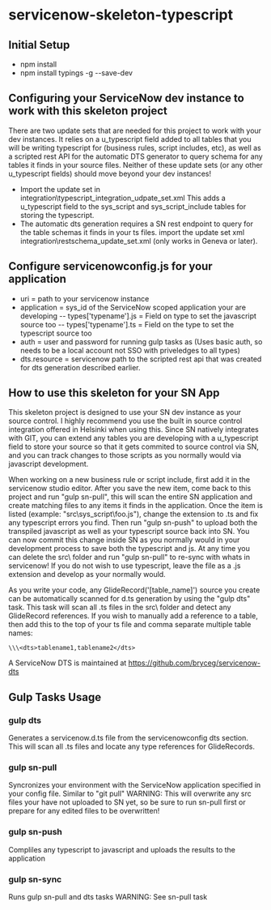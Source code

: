 # servicenow-skeleton-typescript

## Initial Setup
- npm install
- npm install typings -g --save-dev

## Configuring your ServiceNow dev instance to work with this skeleton project
There are two update sets that are needed for this project to work with your dev instances.  It relies on a u_typescript field added to all tables that you will be writing typescript for (business rules, script includes, etc), 
as well as a scripted rest API for the automatic DTS generator to query schema for any tables it finds in your source files.  Neither of these update sets (or any other u_typescript fields) should move beyond your dev instances!

- Import the update set in integration\typescript_integration_udpate_set.xml  This adds a u_typescript field to the sys_script and sys_script_include tables for storing the typescript.
- The automatic dts generation requires a SN rest endpoint to query for the table schemas it finds in your ts files.  import the update set xml integration\restschema_update_set.xml (only works in Geneva or later).

## Configure servicenowconfig.js for your application
- uri = path to your servicenow instance
- application = sys_id of the ServiceNow scoped application your are developing
-- types['typename'].js = Field on type to set the javascript source too
-- types['typename'].ts = Field on the type to set the typescript source too
- auth = user and password for running gulp tasks as (Uses basic auth, so needs to be a local account not SSO with priveledges to all types)
- dts.resource = servicenow path to the scripted rest api that was created for dts generation described earlier.

## How to use this skeleton for your SN App
This skeleton project is designed to use your SN dev instance as your source control.  I highly recommend you use the built in source control integration offered in Helsinki when using this.  Since SN natively integrates with GIT, you can extend 
any tables you are developing with a u_typescript field to store your source so that it gets commited to source control via SN, and you can track changes to those scripts as you normally would via javascript development.

When working on a new business rule or script include, first add it in the servicenow studio editor.  After you save the new item, come back to this project and run "gulp sn-pull", this will scan the entire SN application and create matching files to any items it finds in the application.
Once the item is listed (example: "src\sys_script\foo.js"), change the extension to .ts and fix any typescript errors you find.  Then run "gulp sn-push" to upload both the transpiled javascript as well as your typescript source back into SN.  You can now commit this change inside SN as you normally would in your development process to save both the typescript and js.  At any time you can delete the src\ folder and run "gulp sn-pull" to re-sync with whats in servicenow!  If you do not wish to use typescript, leave the file as a .js extension and develop as your normally would.

As you write your code, any GlideRecord('[table_name]') source you create can be automatically scanned for d.ts generation by using the "gulp dts" task.  This task will scan all .ts files in the src\ folder and detect any GlideRecord references.  If you wish to manually add a reference 
to a table, then add this to the top of your ts file and comma separate multiple table names:
```javsacript
\\\<dts>tablename1,tablename2</dts>
```

A ServiceNow DTS is maintained at https://github.com/bryceg/servicenow-dts

## Gulp Tasks Usage

### gulp dts
Generates a servicenow.d.ts file from the servicenowconfig dts section.  This will scan all .ts files and locate any type references for GlideRecords.

### gulp sn-pull
Syncronizes your environment with the ServiceNow application specified in your config file.  Similar to "git pull"
WARNING: This will overwrite any src files your have not uploaded to SN yet, so be sure to run sn-pull first or prepare for any edited files to be overwritten!

### gulp sn-push
Compliles any typescript to javascript and uploads the results to the application

### gulp sn-sync
Runs gulp sn-pull and dts tasks
WARNING: See sn-pull task
